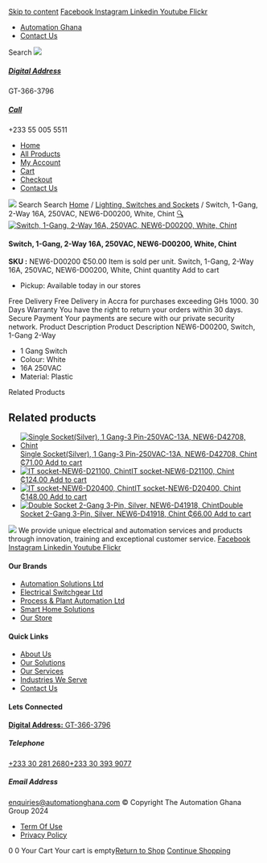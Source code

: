 [Skip to content](https://store.automationghana.com/product/switch-new6-d00200-chint/#content)
[ Facebook ](https://www.facebook.com/automationgh/) [ Instagram ](https://www.instagram.com/automationgh/) [ Linkedin ](https://www.linkedin.com/company/the-automation-ghana-limited/) [ Youtube ](https://www.youtube.com/channel/UCurrRDUSm5oIW39VXjn1u0w) [ Flickr ](https://www.flickr.com/photos/181794037@N07/)
  * [ Automation Ghana ](https://automationghana.com)
  * [ Contact Us ](https://store.automationghana.com/contact/)


Search
[ ![](https://store.automationghana.com/wp-content/uploads/2024/04/Website-TAGG-Logo-BLUE.png) ](https://store.automationghana.com/)
[ ](https://maps.app.goo.gl/m4xeaagWCNbLk4jM6)
#####  [ Digital Address ](https://maps.app.goo.gl/m4xeaagWCNbLk4jM6)
GT-366-3796 
[ ](tel:+233550055511)
#####  [ Call ](tel:+233550055511)
+233 55 005 5511 
  * [Home](https://store.automationghana.com/)
  * [All Products](https://store.automationghana.com/shop/)
  * [My Account](https://store.automationghana.com/my-account/)
  * [Cart](https://store.automationghana.com/cart/)
  * [Checkout](https://store.automationghana.com/checkout/)
  * [Contact Us](https://store.automationghana.com/contact/)


[![](https://store.automationghana.com/wp-content/uploads/2024/04/AutomationGhana_logo_white.png)](https://store.automationghana.com)
Search
Search
[Home](https://store.automationghana.com) / [Lighting, Switches and Sockets](https://store.automationghana.com/product-category/lighting-switches-and-sockets/) / Switch, 1-Gang, 2-Way 16A, 250VAC, NEW6-D00200, White, Chint
[🔍](https://store.automationghana.com/product/switch-new6-d00200-chint/)
[![Switch, 1-Gang, 2-Way 16A, 250VAC, NEW6-D00200, White, Chint](https://store.automationghana.com/wp-content/uploads/2020/04/1-gang-white-600x492.jpg)](https://store.automationghana.com/wp-content/uploads/2020/04/1-gang-white.jpg)
####  Switch, 1-Gang, 2-Way 16A, 250VAC, NEW6-D00200, White, Chint 
**SKU :** NEW6-D00200 
₵50.00
Item is sold per unit.
Switch, 1-Gang, 2-Way 16A, 250VAC, NEW6-D00200, White, Chint quantity
Add to cart
  * Pickup: Available today in our stores


Free Delivery 
Free Delivery in Accra for purchases exceeding GHs 1000. 
30 Days Warranty 
You have the right to return your orders within 30 days. 
Secure Payment 
Your payments are secure with our private security network. 
Product Description
Product Description
NEW6-D00200, Switch, 1-Gang 2-Way 
  * 1 Gang Switch
  * Colour: White
  * 16A 250VAC
  * Material: Plastic


Related Products 
## Related products
  * [![Single Socket\(Silver\), 1 Gang-3 Pin-250VAC-13A, NEW6-D42708, Chint](https://store.automationghana.com/wp-content/uploads/2020/04/1-gang-silver-socket-300x300.jpg)Single Socket(Silver), 1 Gang-3 Pin-250VAC-13A, NEW6-D42708, Chint ₵71.00 ](https://store.automationghana.com/product/single-socket-new6-d42708-chint/)
[Add to cart](https://store.automationghana.com/product/switch-new6-d00200-chint/?add-to-cart=1528)
  * [![IT socket-NEW6-D21100, Chint](https://store.automationghana.com/wp-content/uploads/2020/04/the-two-300x300.jpg)IT socket-NEW6-D21100, Chint ₵124.00 ](https://store.automationghana.com/product/it-socket-new6-d21100-chint/)
[Add to cart](https://store.automationghana.com/product/switch-new6-d00200-chint/?add-to-cart=1519)
  * [![IT socket-NEW6-D20400, Chint](https://store.automationghana.com/wp-content/uploads/2020/04/DATA-Socket-1-1-300x300.jpg)IT socket-NEW6-D20400, Chint ₵148.00 ](https://store.automationghana.com/product/it-socket-new6-d20400-chint/)
[Add to cart](https://store.automationghana.com/product/switch-new6-d00200-chint/?add-to-cart=1517)
  * [![Double Socket 2-Gang 3-Pin, Silver, NEW6-D41918, Chint](https://store.automationghana.com/wp-content/uploads/2020/04/2-gang-silver-300x300.jpg)Double Socket 2-Gang 3-Pin, Silver, NEW6-D41918, Chint ₵66.00 ](https://store.automationghana.com/product/double-socket-new6-d41918-chint/)
[Add to cart](https://store.automationghana.com/product/switch-new6-d00200-chint/?add-to-cart=1510)


![](https://store.automationghana.com/wp-content/uploads/2024/04/AutomationGhana_logo_white.png)
We provide unique electrical and automation services and products through innovation, training and exceptional customer service.
[ Facebook ](https://www.facebook.com/automationgh/) [ Instagram ](https://www.instagram.com/automationgh/) [ Linkedin ](https://www.linkedin.com/company/the-automation-ghana-limited/) [ Youtube ](https://www.youtube.com/channel/UCurrRDUSm5oIW39VXjn1u0w) [ Flickr ](https://www.flickr.com/photos/181794037@N07/)
#### Our Brands
  * [ Automation Solutions Ltd ](https://store.automationghana.com/product/switch-new6-d00200-chint/)
  * [ Electrical Switchgear Ltd ](https://store.automationghana.com/product/switch-new6-d00200-chint/)
  * [ Process & Plant Automation Ltd ](https://store.automationghana.com/product/switch-new6-d00200-chint/)
  * [ Smart Home Solutions ](https://store.automationghana.com/product/switch-new6-d00200-chint/)
  * [ Our Store ](https://store.automationghana.com/product/switch-new6-d00200-chint/)


#### Quick Links
  * [ About Us ](https://store.automationghana.com/product/switch-new6-d00200-chint/)
  * [ Our Solutions ](https://store.automationghana.com/product/switch-new6-d00200-chint/)
  * [ Our Services ](https://store.automationghana.com/product/switch-new6-d00200-chint/)
  * [ Industries We Serve ](https://store.automationghana.com/product/switch-new6-d00200-chint/)
  * [ Contact Us ](https://store.automationghana.com/product/switch-new6-d00200-chint/)


#### Lets Connected
[**Digital Address:** GT-366-3796](https://maps.app.goo.gl/m4xeaagWCNbLk4jM6)
#####  Telephone 
[ +233 30 281 2680](tel:+233302812680)[+233 30 393 9077](https://store.automationghana.com/product/switch-new6-d00200-chint/+233303939077)
#####  Email Address 
enquiries@automationghana.com 
© Copyright The Automation Ghana Group 2024
  * [ Term Of Use ](https://store.automationghana.com/product/switch-new6-d00200-chint/)
  * [ Privacy Policy ](https://store.automationghana.com/product/switch-new6-d00200-chint/)


0
0
Your Cart
Your cart is empty[Return to Shop](https://store.automationghana.com/shop/)
[Continue Shopping](https://store.automationghana.com/product/switch-new6-d00200-chint/)
